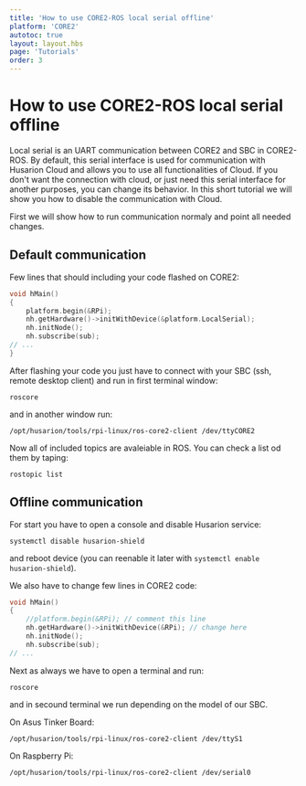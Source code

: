 ```yaml
---
title: 'How to use CORE2-ROS local serial offline'
platform: 'CORE2'
autotoc: true
layout: layout.hbs
page: 'Tutorials'
order: 3
---
```


# How to use CORE2-ROS local serial offline #

Local serial is an UART communication between CORE2 and SBC in CORE2-ROS. By default, this serial interface is used for communication with Husarion Cloud and allows you to use all functionalities of Cloud. If you don't want the connection with cloud, or just need this serial interface for another purposes, you can change its behavior. In this short tutorial we will show you how to disable the communication with Cloud.

First we will show how to run communication normaly and point all needed changes.

## Default communication ##

Few lines that should including your code flashed on CORE2:

```cpp
void hMain()
{
    platform.begin(&RPi);
    nh.getHardware()->initWithDevice(&platform.LocalSerial);
    nh.initNode();
    nh.subscribe(sub);
// ...
}
```

After flashing your code you just have to connect with your SBC (ssh, remote desktop client) and run in first terminal window: 
```
roscore
```
and in another window run:
```
/opt/husarion/tools/rpi-linux/ros-core2-client /dev/ttyCORE2
```

Now all of included topics are avaleiable in ROS. You can check a list od them by taping:
```
rostopic list
```

## Offline communication ##

For start you have to open a console and disable Husarion service:
```
systemctl disable husarion-shield
```
and reboot device (you can reenable it later with `systemctl enable husarion-shield`).

We also have to change few lines in CORE2 code:

```cpp
void hMain()
{
    //platform.begin(&RPi); // comment this line
    nh.getHardware()->initWithDevice(&RPi); // change here
    nh.initNode();
    nh.subscribe(sub);
// ...
```

Next as always we have to open a terminal and run:
```
roscore
```
and in secound terminal we run depending on the model of our SBC.

On Asus Tinker Board:
```
/opt/husarion/tools/rpi-linux/ros-core2-client /dev/ttyS1
```
On Raspberry Pi:
```
/opt/husarion/tools/rpi-linux/ros-core2-client /dev/serial0
```


